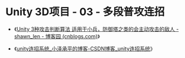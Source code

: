 # Unity 3D项目 - 03 - 多段普攻连招



- 《[Unity 3种攻击判断算法 适用于小兵，防御塔之类的会主动攻击的敌人 - shawn_len - 博客园 (cnblogs.com)](https://www.cnblogs.com/shawnlen/p/11928941.html)》



- 《[unity连招系统_小泽承平的博客-CSDN博客_unity连招系统](https://blog.csdn.net/weixin_43552745/article/details/109501426)》

